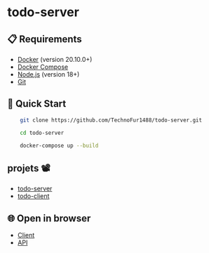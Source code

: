 ﻿# todo-server

## 📋 Requirements

- [Docker](https://www.docker.com/) (version 20.10.0+)
- [Docker Compose](https://docs.docker.com/compose/)
- [Node.js](https://nodejs.org/) (version 18+)
- [Git](https://git-scm.com/)

## 🚀 Quick Start

```bash copy
    git clone https://github.com/TechnoFur1488/todo-server.git

    cd todo-server

    docker-compose up --build
```

## projets 📽️

- [todo-server](https://github.com/TechnoFur1488/todo-ser.git)
- [todo-client](https://github.com/TechnoFur1488/todo-client.git)

## 🌐 Open in browser


- [Client](http://localhost:5173)
- [API](http://localhost:5000/api)
